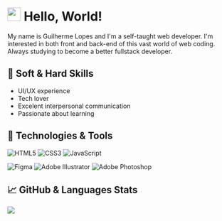 # <img src="https://user-images.githubusercontent.com/86780871/163693946-63c11756-a382-49d8-be38-2907ea527b2c.gif" width="30px"> Hello, World!

My name is Guilherme Lopes and I'm a self-taught web developer. I'm interested in both front and back-end of this vast world of web coding. Always studying to become a better fullstack developer.

## 📌 Soft & Hard Skills
<ul>
  <li>UI/UX experience</li>
  <li>Tech lover</li>
  <li>Excelent interpersonal communication </li>
  <li>Passionate about learning</li>
</ul>

## 🔧 Technologies & Tools
![HTML5](https://img.shields.io/badge/html5-24292F.svg?style=for-the-badge&logo=html5&logoColor=23E34F26)
![CSS3](https://img.shields.io/badge/css3-24292F.svg?style=for-the-badge&logo=css3&logoColor=511D7A)
![JavaScript](https://img.shields.io/badge/javascript-24292F.svg?style=for-the-badge&logo=javascript&logoColor=F7DF1E)

![Figma](https://img.shields.io/badge/figma-2D3136.svg?style=for-the-badge&logo=figma&logoColor=white)
![Adobe Illustrator](https://img.shields.io/badge/adobe%20illustrator-2D3136.svg?style=for-the-badge&logo=adobe%20illustrator&logoColor=white)
![Adobe Photoshop](https://img.shields.io/badge/adobe%20photoshop-2D3136.svg?style=for-the-badge&logo=adobe%20photoshop&logoColor=white)

## &#x1f4c8; GitHub & Languages Stats
<a href="https://github.com/guilhermxlopes/github-readme-stats"><img align="center" src="https://github-readme-stats.vercel.app/api/top-langs/?username=guilhermxlopes&layout=compact&theme=github_dark&custom_title=Used Languages"/></a>




